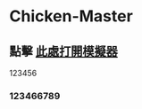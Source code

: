 # Chicken-Master

 ##  點擊 [此處打開模擬器](https://41423125-1.github.io/Chicken-Master/)

123456

### 123466789

